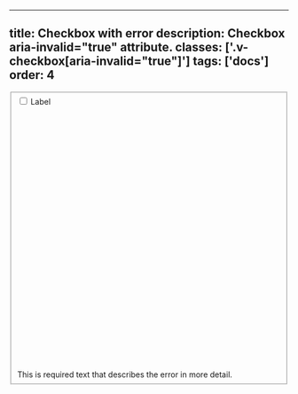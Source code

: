 <!--
 *              Copyright (c) 2025 Visa, Inc.
 *
 * Licensed under the Apache License, Version 2.0 (the "License");
 * you may not use this file except in compliance with the License.
 * You may obtain a copy of the License at
 *
 *         http://www.apache.org/licenses/LICENSE-2.0
 *
 * Unless required by applicable law or agreed to in writing, software
 * distributed under the License is distributed on an "AS IS" BASIS,
 * WITHOUT WARRANTIES OR CONDITIONS OF ANY KIND, either express or implied.
 * See the License for the specific language governing permissions and
 * limitations under the License.
 *
 -->
---
title: Checkbox with error
description: Checkbox aria-invalid="true" attribute.
classes: ['.v-checkbox[aria-invalid="true"]']
tags: ['docs']
order: 4
---

<fieldset aria-labelledby="checkbox-message-error">
  <div class="v-flex v-align-items-center v-gap-2">
    <input aria-invalid="true" class="v-checkbox" id="checkbox-error" type="checkbox"/>
    <label class="v-label v-typography-label-large" for="checkbox-error" id="checkbox-error-label">
      Label
    </label>
  </div>
  <span class="v-input-message v-mt-4" id="checkbox-message-error">
    <svg aria-hidden="true" class="v-icon v-icon-visa v-icon-tiny" focusable="false" viewbox="0 0 16 16">
      <use href="#visa-error-tiny">
      </use>
    </svg>
    This is required text that describes the error in more detail.
  </span>
</fieldset>
